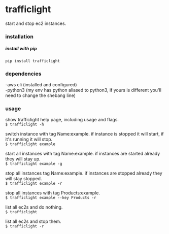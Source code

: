 # trafficlight  
  
start and stop ec2 instances.  
  
### installation  
  
##### install with pip  
  
`pip install trafficlight`  
  
### dependencies   
  
-aws cli (installed and configured)  
-python3 (my env has python aliased to python3, if yours is different you'll need to change the shebang line)   
  
### usage  
  
show trafficlight help page, including usage and flags.  
`$ trafficlight -h`  
   
switch instance with tag Name:example. if instance is stopped it will start, if it's running it will stop.   
`$ trafficlight example`   
   
start all instances with tag Name:example. if instances are started already they will stay up.   
`$ trafficlight example -g`   
   
stop all instances tag Name:example. if instances are stopped already they will stay stopped.   
`$ trafficlight example -r`   
   
stop all instances with tag Products:example.    
`$ trafficlight example --key Products -r`   
   
list all ec2s and do nothing.  
`$ trafficlight`  
  
list all ec2s and stop them.  
`$ trafficlight -r`  

